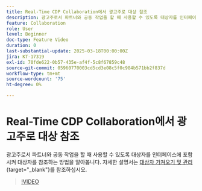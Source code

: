 ```yaml
---
title: Real-Time CDP Collaboration에서 광고주로 대상 참조
description: 광고주로서 파트너와 공동 작업을 할 때 사용할 수 있도록 대상자를 인터페이스에 포함시켜 대상자를 참조하는 방법을 알아봅니다.
feature: Collaboration
role: User
level: Beginner
doc-type: Feature Video
duration: 0
last-substantial-update: 2025-03-18T00:00:00Z
jira: KT-17319
exl-id: 70fde622-0b57-435e-af4f-5c8f67859c48
source-git-commit: 05960770003cd5cd3e08c5f0c984b571bb2f837d
workflow-type: tm+mt
source-wordcount: '75'
ht-degree: 0%

---
```


# Real-Time CDP Collaboration에서 광고주로 대상 참조

광고주로서 파트너와 공동 작업을 할 때 사용할 수 있도록 대상자를 인터페이스에 포함시켜 대상자를 참조하는 방법을 알아봅니다. 자세한 설명서는 [대상자 가져오기 및 관리](https://experienceleague.adobe.com/ko/docs/real-time-cdp-collaboration/using/setup/onboard-audiences){target="_blank"}를 참조하십시오.

>[!VIDEO](https://video.tv.adobe.com/v/3452217/?learn=on&enablevpops)
